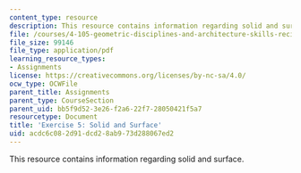 ```yaml
---
content_type: resource
description: This resource contains information regarding solid and surface.
file: /courses/4-105-geometric-disciplines-and-architecture-skills-reciprocal-methodologies-fall-2012/acdc6c082d91dcd28ab973d288067ed2_MIT4_105F12_ex5-solidSurf.pdf
file_size: 99146
file_type: application/pdf
learning_resource_types:
- Assignments
license: https://creativecommons.org/licenses/by-nc-sa/4.0/
ocw_type: OCWFile
parent_title: Assignments
parent_type: CourseSection
parent_uid: bb5f9d52-3e26-f2a6-22f7-28050421f5a7
resourcetype: Document
title: 'Exercise 5: Solid and Surface'
uid: acdc6c08-2d91-dcd2-8ab9-73d288067ed2
---
```

This resource contains information regarding solid and surface.